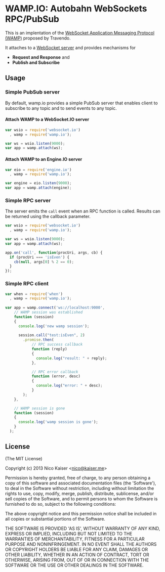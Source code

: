 
# WAMP.IO: Autobahn WebSockets RPC/PubSub

This is an implentation of the [WebSocket Application Messaging Protocol (WAMP)](http://www.tavendo.de/autobahn/protocol.html) proposed by Travendo.

It attaches to a [WebSocket server](https://github.com/einaros/ws/) and provides mechanisms for

- **Request and Response** and
- **Publish and Subscribe**

## Usage

### Simple PubSub server

By default, wamp.io provides a simple PubSub server that enables client to subscribe to any topic and to send events to any topic.

#### Attach WAMP to a WebSocket.IO server

```js
var wsio = require('websocket.io')
  , wamp = require('wamp.io');

var ws = wsio.listen(9000);
var app = wamp.attach(ws);
```

#### Attach WAMP to an Engine.IO server

```js
var eio = require('engine.io')
  , wamp = require('wamp.io');

var engine = eio.listen(9000);
var app = wamp.attach(engine);
```

### Simple RPC server

The server emits the `call` event when an RPC function is called. Results can be returned using the callback parameter.

```js
var wsio = require('websocket.io')
  , wamp = require('wamp.io');

var ws = wsio.listen(9000);
var app = wamp.attach(ws);

app.on('call', function(procUri, args, cb) {
  if (procUri === 'isEven') {
    cb(null, args[0] % 2 == 0);
  }
});
```

### Simple RPC client
```js
var when = require('when')
  , wamp = require('wamp.io');
  
var app = wamp.connect('ws://localhost:9000',
    // WAMP session was established
    function (session) 
    {
      console.log('new wamp session');
      
      session.call("test:isEven", 2)      
        .promise.then(
            // RPC success callback
            function (reply)
            {
              console.log("result: " + reply);
            },

            // RPC error callback
            function (error, desc) 
            {        
              console.log("error: " + desc);
            }
        );      
    },

    // WAMP session is gone
    function (session) 
    {
      console.log('wamp session is gone');
    }
  );  
```


## License 

(The MIT License)

Copyright (c) 2013 Nico Kaiser &lt;nico@kaiser.me&gt;

Permission is hereby granted, free of charge, to any person obtaining
a copy of this software and associated documentation files (the
'Software'), to deal in the Software without restriction, including
without limitation the rights to use, copy, modify, merge, publish,
distribute, sublicense, and/or sell copies of the Software, and to
permit persons to whom the Software is furnished to do so, subject to
the following conditions:

The above copyright notice and this permission notice shall be
included in all copies or substantial portions of the Software.

THE SOFTWARE IS PROVIDED 'AS IS', WITHOUT WARRANTY OF ANY KIND,
EXPRESS OR IMPLIED, INCLUDING BUT NOT LIMITED TO THE WARRANTIES OF
MERCHANTABILITY, FITNESS FOR A PARTICULAR PURPOSE AND NONINFRINGEMENT.
IN NO EVENT SHALL THE AUTHORS OR COPYRIGHT HOLDERS BE LIABLE FOR ANY
CLAIM, DAMAGES OR OTHER LIABILITY, WHETHER IN AN ACTION OF CONTRACT,
TORT OR OTHERWISE, ARISING FROM, OUT OF OR IN CONNECTION WITH THE
SOFTWARE OR THE USE OR OTHER DEALINGS IN THE SOFTWARE.
